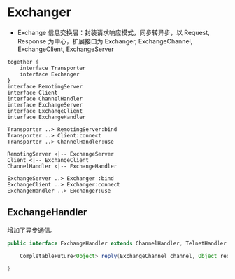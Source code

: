 # Exchanger
* Exchange 信息交换层：封装请求响应模式，同步转异步，以 Request, Response 为中心，扩展接口为 Exchanger, ExchangeChannel, ExchangeClient, ExchangeServer

```plantuml
together {
    interface Transporter
    interface Exchanger
}
interface RemotingServer
interface Client
interface ChannelHandler
interface ExchangeServer
interface ExchangeClient
interface ExchangeHandler

Transporter ..> RemotingServer:bind
Transporter ..> Client:connect
Transporter ..> ChannelHandler:use

RemotingServer <|-- ExchangeServer
Client <|-- ExchangeClient
ChannelHandler <|-- ExchangeHandler

ExchangeServer ..> Exchanger :bind
ExchangeClient ..> Exchanger:connect
ExchangeHandler ..> Exchanger:use
```

## ExchangeHandler
增加了异步通信。
```java
public interface ExchangeHandler extends ChannelHandler, TelnetHandler {

    CompletableFuture<Object> reply(ExchangeChannel channel, Object request) throws RemotingException;

}
```